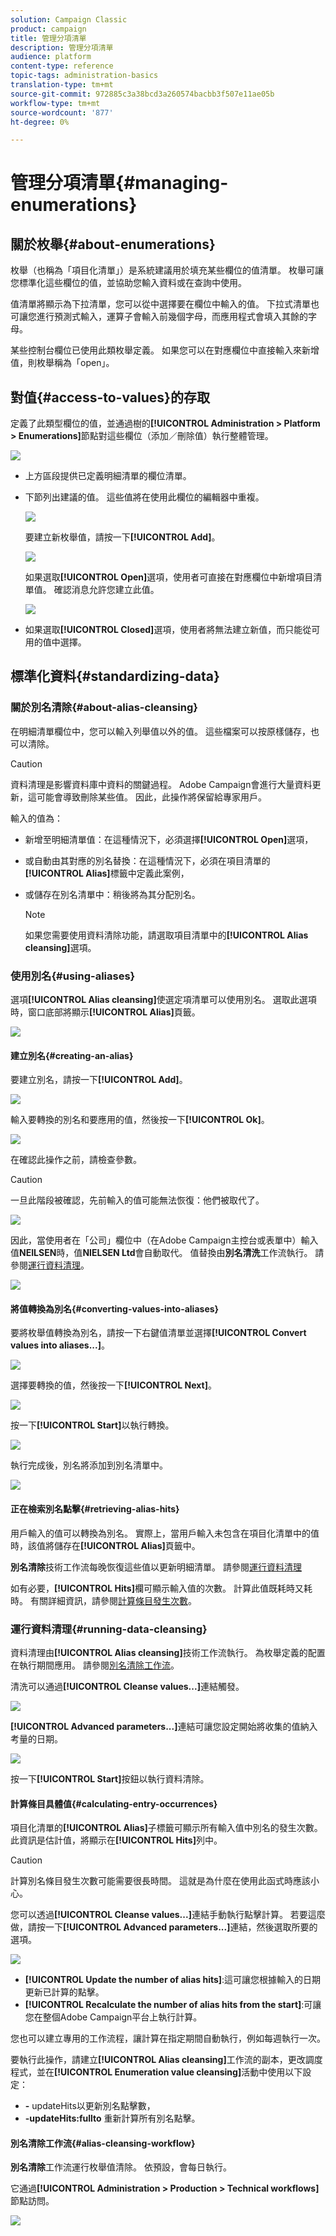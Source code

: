 ```yaml
---
solution: Campaign Classic
product: campaign
title: 管理分項清單
description: 管理分項清單
audience: platform
content-type: reference
topic-tags: administration-basics
translation-type: tm+mt
source-git-commit: 972885c3a38bcd3a260574bacbb3f507e11ae05b
workflow-type: tm+mt
source-wordcount: '877'
ht-degree: 0%

---
```



# 管理分項清單{#managing-enumerations}

## 關於枚舉{#about-enumerations}

枚舉（也稱為「項目化清單」）是系統建議用於填充某些欄位的值清單。 枚舉可讓您標準化這些欄位的值，並協助您輸入資料或在查詢中使用。

值清單將顯示為下拉清單，您可以從中選擇要在欄位中輸入的值。 下拉式清單也可讓您進行預測式輸入，運算子會輸入前幾個字母，而應用程式會填入其餘的字母。

某些控制台欄位已使用此類枚舉定義。 如果您可以在對應欄位中直接輸入來新增值，則枚舉稱為「open」。

## 對值{#access-to-values}的存取

定義了此類型欄位的值，並通過樹的&#x200B;**[!UICONTROL Administration > Platform > Enumerations]**&#x200B;節點對這些欄位（添加／刪除值）執行整體管理。

![](assets/s_ncs_user_itemized_list_node.png)

* 上方區段提供已定義明細清單的欄位清單。
* 下節列出建議的值。 這些值將在使用此欄位的編輯器中重複。

   ![](assets/s_ncs_user_itemized_list_values.png)

   要建立新枚舉值，請按一下&#x200B;**[!UICONTROL Add]**。

   ![](assets/s_ncs_user_itemized_list.png)

   如果選取&#x200B;**[!UICONTROL Open]**&#x200B;選項，使用者可直接在對應欄位中新增項目清單值。 確認消息允許您建立此值。

   ![](assets/s_ncs_user_itemized_list_new_value.png)

* 如果選取&#x200B;**[!UICONTROL Closed]**&#x200B;選項，使用者將無法建立新值，而只能從可用的值中選擇。

## 標準化資料{#standardizing-data}

### 關於別名清除{#about-alias-cleansing}

在明細清單欄位中，您可以輸入列舉值以外的值。 這些檔案可以按原樣儲存，也可以清除。

>[!CAUTION]
>
>資料清理是影響資料庫中資料的關鍵過程。 Adobe Campaign會進行大量資料更新，這可能會導致刪除某些值。 因此，此操作將保留給專家用戶。

輸入的值為：

* 新增至明細清單值：在這種情況下，必須選擇&#x200B;**[!UICONTROL Open]**&#x200B;選項，
* 或自動由其對應的別名替換：在這種情況下，必須在項目清單的&#x200B;**[!UICONTROL Alias]**&#x200B;標籤中定義此案例，
* 或儲存在別名清單中：稍後將為其分配別名。

   >[!NOTE]
   >
   >如果您需要使用資料清除功能，請選取項目清單中的&#x200B;**[!UICONTROL Alias cleansing]**&#x200B;選項。

### 使用別名{#using-aliases}

選項&#x200B;**[!UICONTROL Alias cleansing]**&#x200B;使選定項清單可以使用別名。 選取此選項時，窗口底部將顯示&#x200B;**[!UICONTROL Alias]**&#x200B;頁籤。

![](assets/s_ncs_user_itemized_list_alias_option.png)

#### 建立別名{#creating-an-alias}

要建立別名，請按一下&#x200B;**[!UICONTROL Add]**。

![](assets/s_ncs_user_itemized_list_alias_create.png)

輸入要轉換的別名和要應用的值，然後按一下&#x200B;**[!UICONTROL Ok]**。

![](assets/s_ncs_user_itemized_list_alias_create_2.png)

在確認此操作之前，請檢查參數。

>[!CAUTION]
>
>一旦此階段被確認，先前輸入的值可能無法恢復：他們被取代了。

![](assets/s_ncs_user_itemized_list_alias_create_3.png)

因此，當使用者在「公司」欄位中（在Adobe Campaign主控台或表單中）輸入值&#x200B;**NEILSEN**&#x200B;時，值&#x200B;**NIELSEN Ltd**&#x200B;會自動取代。 值替換由&#x200B;**別名清洗**&#x200B;工作流執行。 請參閱[運行資料清理](#running-data-cleansing)。

![](assets/s_ncs_user_itemized_list_alias_use.png)

#### 將值轉換為別名{#converting-values-into-aliases}

要將枚舉值轉換為別名，請按一下右鍵值清單並選擇&#x200B;**[!UICONTROL Convert values into aliases...]**。

![](assets/s_ncs_user_itemized_list_alias_detail.png)

選擇要轉換的值，然後按一下&#x200B;**[!UICONTROL Next]**。

![](assets/s_ncs_user_itemized_list_alias_transform.png)

按一下&#x200B;**[!UICONTROL Start]**&#x200B;以執行轉換。

![](assets/s_ncs_user_itemized_list_alias_detail1.png)

執行完成後，別名將添加到別名清單中。

![](assets/s_ncs_user_itemized_list_alias_detail2.png)

#### 正在檢索別名點擊{#retrieving-alias-hits}

用戶輸入的值可以轉換為別名。 實際上，當用戶輸入未包含在項目化清單中的值時，該值將儲存在&#x200B;**[!UICONTROL Alias]**&#x200B;頁籤中。

**別名清除**&#x200B;技術工作流每晚恢復這些值以更新明細清單。 請參閱[運行資料清理](#running-data-cleansing)

如有必要，**[!UICONTROL Hits]**&#x200B;欄可顯示輸入值的次數。 計算此值既耗時又耗時。 有關詳細資訊，請參閱[計算條目發生次數](#calculating-entry-occurrences)。

### 運行資料清理{#running-data-cleansing}

資料清理由&#x200B;**[!UICONTROL Alias cleansing]**&#x200B;技術工作流執行。 為枚舉定義的配置在執行期間應用。 請參閱[別名清除工作流](#alias-cleansing-workflow)。

清洗可以通過&#x200B;**[!UICONTROL Cleanse values...]**&#x200B;連結觸發。

![](assets/s_ncs_user_itemized_list_alias_start_normalize.png)

**[!UICONTROL Advanced parameters...]**&#x200B;連結可讓您設定開始將收集的值納入考量的日期。

![](assets/s_ncs_user_itemized_list_alias_normalize.png)

按一下&#x200B;**[!UICONTROL Start]**&#x200B;按鈕以執行資料清除。

#### 計算條目具體值{#calculating-entry-occurrences}

項目化清單的&#x200B;**[!UICONTROL Alias]**&#x200B;子標籤可顯示所有輸入值中別名的發生次數。 此資訊是估計值，將顯示在&#x200B;**[!UICONTROL Hits]**&#x200B;列中。

>[!CAUTION]
>
>計算別名條目發生次數可能需要很長時間。 這就是為什麼在使用此函式時應該小心。

您可以透過&#x200B;**[!UICONTROL Cleanse values...]**&#x200B;連結手動執行點擊計算。 若要這麼做，請按一下&#x200B;**[!UICONTROL Advanced parameters...]**&#x200B;連結，然後選取所要的選項。

![](assets/s_ncs_user_itemized_list_alias_hits.png)

* **[!UICONTROL Update the number of alias hits]**:這可讓您根據輸入的日期更新已計算的點擊。
* **[!UICONTROL Recalculate the number of alias hits from the start]**:可讓您在整個Adobe Campaign平台上執行計算。

您也可以建立專用的工作流程，讓計算在指定期間自動執行，例如每週執行一次。

要執行此操作，請建立&#x200B;**[!UICONTROL Alias cleansing]**&#x200B;工作流的副本，更改調度程式，並在&#x200B;**[!UICONTROL Enumeration value cleansing]**&#x200B;活動中使用以下設定：

* **-** updateHits以更新別名點擊數，
* **-updateHits:fullto** 重新計算所有別名點擊。

#### 別名清除工作流{#alias-cleansing-workflow}

**別名清除**&#x200B;工作流運行枚舉值清除。 依預設，會每日執行。

它通過&#x200B;**[!UICONTROL Administration > Production > Technical workflows]**&#x200B;節點訪問。

![](assets/s_ncs_user_itemized_list_alias_wf.png)

